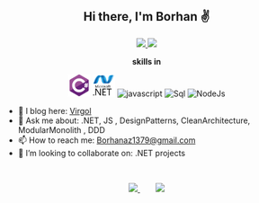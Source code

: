 <!--
**Borhan-az/Borhan-az** is a ✨ _special_ ✨ repository because its `README.md` (this file) appears on your GitHub profile.

Here are some ideas to get you started:

- 🔭 I’m currently working on ...
- 🌱 I’m currently learning ...
- 👯 I’m looking to collaborate on ...
- 🤔 I’m looking for help with ...
- 💬 Ask me about ...
- 📫 How to reach me: ...
- 😄 Pronouns: ...
- ⚡ Fun fact: ...
-->
<h2 align="center">Hi there, I'm Borhan ✌</h2>

<p align="center">
 <a href="https://www.linkedin.com/in/borhan-azhdari-01b11a180/" target="_blank">
  <img src="https://img.icons8.com/nolan/64/linkedin.png" />
 </a>
  
 <a href="https://gitlab.com/borhanAzhdari" target="_blank">
  <img src="https://img.icons8.com/nolan/64/gitlab.png" />
 </a>
</p>
<p align="center"> 
 <strong>
   skills in
  </strong>
</p>

<p align="center"> 
  <img src="https://raw.githubusercontent.com/devicons/devicon/master/icons/csharp/csharp-original.svg" alt="csharp" width="40" height="40" />
  <img src="https://raw.githubusercontent.com/devicons/devicon/master/icons/dot-net/dot-net-original-wordmark.svg" alt="dotnet" width="40" height="40" />
  <img src="https://upload.wikimedia.org/wikipedia/commons/e/ee/.NET_Core_Logo.svg" alt="javascript" width="45" height="45" />
  <img src="https://e7.pngegg.com/pngimages/170/924/png-clipart-microsoft-sql-server-microsoft-azure-sql-database-microsoft-text-logo.png" alt="Sql" width="45" height="45" />
  <img src="https://upload.wikimedia.org/wikipedia/commons/d/d9/Node.js_logo.svg" alt="NodeJs" width="55" height="55" />
</p>

- 📃 I blog here: <a href="https://virgool.io/@borhanaz1379">Virgol</a>
- 💬 Ask me about: .NET, JS , DesignPatterns, CleanArchitecture, ModularMonolith , DDD 
 - 📫 How to reach me: Borhanaz1379@gmail.com
- 👯 I’m looking to collaborate on: .NET projects

</br>

<p align="Center">
 <a href="#" alt="Borhan's github stats">
  <img src="https://github-readme-stats.vercel.app/api?username=Borhan-az&theme=tokyonight&show_icons=true" />
 </a>
 &nbsp;&nbsp;&nbsp;&nbsp;&nbsp;&nbsp;
 <a href="#" alt="Borhan's github stats">
  <img src="https://github-readme-stats.vercel.app/api/top-langs/?username=borhan-az&exclude_repo=Sample_CQRS,NodeAPI,AspNetCoreDDD&theme=tokyonight&hide=html,TypeScript,Powershell&langs_count=3" />
 </a>
</p>
